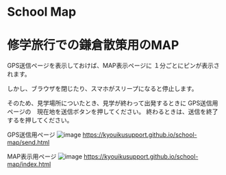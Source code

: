 # School Map
# 修学旅行での鎌倉散策用のMAP
GPS送信ページを表示しておけば、MAP表示ページに
１分ごとにピンが表示されます。

しかし、ブラウザを閉じたり、スマホがスリープになると停止します。

そのため、見学場所についたとき、見学が終わって出発するときに
GPS送信用ページの　現在地を送信ボタンを押してください。
終わるときは、送信を終了するを押してください。

GPS送信用ページ
![image](https://github.com/user-attachments/assets/3514571c-45f5-46d5-be64-83cb33d67b91)
https://kyouikusupport.github.io/school-map/send.html

MAP表示用ページ
![image](https://github.com/user-attachments/assets/100d43a7-313b-44b6-a499-8bfd239a5252)
https://kyouikusupport.github.io/school-map/index.html
